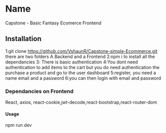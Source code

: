 # Name
Capstone - Basic Fantasy Ecomerce Frontend
## Installation
1:git clone https://github.com/VshaunR/Capstone-simple-Ecommerce.git
there are two folders A Backend and a Frontend
2:npm i to install all the dependancies
3: There is basic authentication
4:You dont need authentication to add items to the cart
but you do need authentication the purchase a product and go to the user dashboard
5:register, you need a name email and a password
6:you can then login with email and password


### Dependancies on Frontend
React, axios, react-cookie,jwt-decode,react-bootstrap,react-router-dom
#### Usage
npm run dev